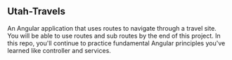 ## Utah-Travels
An Angular application that uses routes to navigate through a travel site. You will be able to use routes and sub routes by the end of this project.
In this repo, you'll continue to practice fundamental Angular principles you've learned like controller and services.
